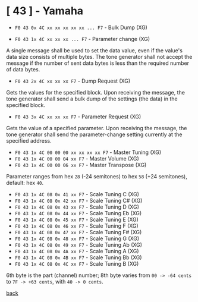 # [ 43 ] - Yamaha

- `F0 43 0x 4C xx xx xx xx xx ... F7` - Bulk Dump (XG)

- `F0 43 1x 4C xx xx xx ... F7` - Parameter change (XG)

A single message shall be used to set the data value, even if the value's data size consists of multiple 
bytes. The tone generator shall not accept the message if the number of sent data bytes is less than the 
required number of data bytes.

- `F0 43 2x 4C xx xx xx F7` - Dump Request (XG)

Gets the values for the specified block. Upon receiving the message, the tone generator shall 
send a bulk dump of the settings (the data) in the specified block.

- `F0 43 3x 4C xx xx xx F7` - Parameter Request (XG)

Gets the value of a specified parameter. Upon receiving the message, the tone generator shall 
send the parameter-change setting currently at the specified address.

- `F0 43 1x 4C 00 00 00 xx xx xx xx F7` - Master Tuning (XG)
- `F0 43 1x 4C 00 00 04 xx F7` - Master Volume (XG)
- `F0 43 1x 4C 00 00 06 xx F7` - Master Transpose (XG)

Parameter ranges from hex `28` (-24 semitones) to hex `58` (+24 semitones), default: hex `40`.

- `F0 43 1x 4C 08 0x 41 xx F7` - Scale Tuning C (XG)
- `F0 43 1x 4C 08 0x 42 xx F7` - Scale Tuning C# (XG)
- `F0 43 1x 4C 08 0x 43 xx F7` - Scale Tuning D (XG)
- `F0 43 1x 4C 08 0x 44 xx F7` - Scale Tuning Eb (XG)
- `F0 43 1x 4C 08 0x 45 xx F7` - Scale Tuning E (XG)
- `F0 43 1x 4C 08 0x 46 xx F7` - Scale Tuning F (XG)
- `F0 43 1x 4C 08 0x 47 xx F7` - Scale Tuning F# (XG)
- `F0 43 1x 4C 08 0x 48 xx F7` - Scale Tuning G (XG)
- `F0 43 1x 4C 08 0x 49 xx F7` - Scale Tuning Ab (XG)
- `F0 43 1x 4C 08 0x 4A xx F7` - Scale Tuning A (XG)
- `F0 43 1x 4C 08 0x 4B xx F7` - Scale Tuning Bb (XG)
- `F0 43 1x 4C 08 0x 4C xx F7` - Scale Tuning B (XG)

6th byte is the part (channel) number;
8th byte varies from `00 -> -64 cents` to `7F -> +63 cents`, with `40 -> 0 cents`.

[back](README.md)